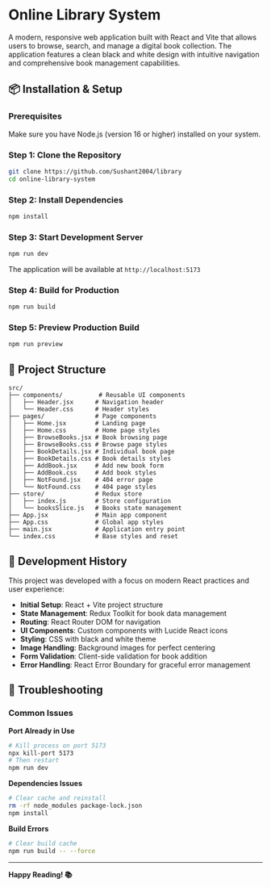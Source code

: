 # Online Library System

A modern, responsive web application built with React and Vite that allows users to browse, search, and manage a digital book collection. The application features a clean black and white design with intuitive navigation and comprehensive book management capabilities.


## 📦 Installation & Setup

### Prerequisites
Make sure you have Node.js (version 16 or higher) installed on your system.

### Step 1: Clone the Repository
```bash
git clone https://github.com/Sushant2004/library
cd online-library-system
```

### Step 2: Install Dependencies
```bash
npm install
```

### Step 3: Start Development Server
```bash
npm run dev
```

The application will be available at `http://localhost:5173`

### Step 4: Build for Production
```bash
npm run build
```

### Step 5: Preview Production Build
```bash
npm run preview
```

## 🔧 Project Structure

```
src/
├── components/          # Reusable UI components
│   ├── Header.jsx      # Navigation header
│   └── Header.css      # Header styles
├── pages/              # Page components
│   ├── Home.jsx        # Landing page
│   ├── Home.css        # Home page styles
│   ├── BrowseBooks.jsx # Book browsing page
│   ├── BrowseBooks.css # Browse page styles
│   ├── BookDetails.jsx # Individual book page
│   ├── BookDetails.css # Book details styles
│   ├── AddBook.jsx     # Add new book form
│   ├── AddBook.css     # Add book styles
│   ├── NotFound.jsx    # 404 error page
│   └── NotFound.css    # 404 page styles
├── store/              # Redux store
│   ├── index.js        # Store configuration
│   └── booksSlice.js   # Books state management
├── App.jsx             # Main app component
├── App.css             # Global app styles
├── main.jsx            # Application entry point
└── index.css           # Base styles and reset
```

## 📝 Development History

This project was developed with a focus on modern React practices and user experience:

- **Initial Setup**: React + Vite project structure
- **State Management**: Redux Toolkit for book data management
- **Routing**: React Router DOM for navigation
- **UI Components**: Custom components with Lucide React icons
- **Styling**: CSS with black and white theme
- **Image Handling**: Background images for perfect centering
- **Form Validation**: Client-side validation for book addition
- **Error Handling**: React Error Boundary for graceful error management

## 🐛 Troubleshooting

### Common Issues

**Port Already in Use**
```bash
# Kill process on port 5173
npx kill-port 5173
# Then restart
npm run dev
```

**Dependencies Issues**
```bash
# Clear cache and reinstall
rm -rf node_modules package-lock.json
npm install
```

**Build Errors**
```bash
# Clear build cache
npm run build -- --force
```

---

**Happy Reading! 📚**